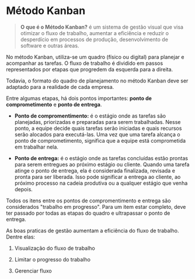 # Método Kanban

> **O que é o Método Kanban?** é um sistema de gestão visual que visa otimizar o fluxo de trabalho, aumentar a eficiência e reduzir o desperdício em processos de produção, desenvolvimento de software e outras áreas.

No método Kanban, utiliza-se um quadro (físico ou digital) para planejar e acompanhar as tarefas. O fluxo de trabalho é dividido em passos representados por etapas que progredem da esquerda para a direita.

Todavia, o formato do quadro de planejamento no método Kanban deve ser adaptado para a realidade de cada empresa.

Entre algumas etapas, há dois pontos importantes: **ponto de comprometimento** e **ponto de entrega**.

* __Ponto de compromentimento:__ é o estágio onde as tarefas são planejadas, priorizadas e preparadas para serem trabalhadas. Nesse ponto, a equipe decide quais tarefas serão iniciadas e quais recursos serão alocados para executá-las. Uma vez que uma tarefa alcança o ponto de comprometimento, significa que a equipe está comprometida em trabalhar nela.

* __Ponto de entrega:__ é o estágio onde as tarefas concluídas estão prontas para serem entregues ao próximo estágio ou cliente. Quando uma tarefa atinge o ponto de entrega, ela é considerada finalizada, revisada e pronta para ser liberada. Isso pode significar a entrega ao cliente, ao próximo processo na cadeia produtiva ou a qualquer estágio que venha depois.

Todos os itens entre os pontos de compromentimento e entrega são considerados "trabalho em progresso". Para um item estar completo, deve ter passado por todas as etapas do quadro e ultrapassar o ponto de entrega.

As boas praticas de gestão aumentam a eficiência do fluxo de trabalho. Dentre elas:
1. Visualização do fluxo de trabalho

2. Limitar o progresso do trabalho

3. Gerenciar fluxo